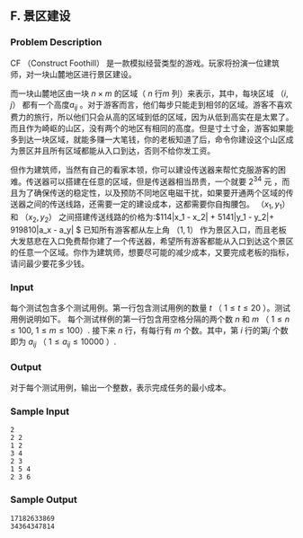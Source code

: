 ## F. 景区建设

### Problem Description

CF （Construct Foothill）
是一款模拟经营类型的游戏。玩家将扮演一位建筑师，对一块山麓地区进行景区建设。

而一块山麓地区由一块 $n \times m$ 的区域（ $n$ 行$m$ 列）来表示，其中，每块区域 （$i, j$）
都有一个高度$a_{ij}$ 。对于游客而言，他们每步只能走到相邻的区域。游客不喜欢费力的旅行，所以他们只会从高的区域到低的区域，因为从低到高实在是太累了。而且作为崎岖的山区，没有两个的地区有相同的高度。但是寸土寸金，游客如果能多到达一块区域，就能多赚一大笔钱，你的老板知道了后，命令你建设这个山区成为景区并且所有区域都能从入口到达，否则不给你发工资。

但作为建筑师，当然有自己的看家本领，你可以建设传送器来帮忙克服游客的困难。传送器可以搭建在任意的区域，但是传送器相当昂贵，一个就要 $2^{34}$ 元
，而且为了确保传送的稳定性，以及预防不同地区电磁干扰，如果要开通两个区域的传送器之间的传送线路，还需要一定的建设成本，这都需要你自掏腰包。
（$x_1, y_1$） 和
（$x_2, y_2$） 之间搭建传送线路的价格为:$114|x_1 - x_2| + 5141|y_1 - y_2|+ 919810|a_x - a_y| $ 
已知所有游客都从左上角 （$1, 1$）
作为景区入口，而且老板大发慈悲在入口免费帮你建了一个传送器，希望所有游客都能从入口到达这个景区的任意一个区域。你作为建筑师，想要尽可能的减少成本，又要完成老板的指标，请问最少要花多少钱。

### Input

每个测试包含多个测试用例。第一行包含测试用例的数量 $t$ （ $1 \le t \le 20$ ）。测试用例说明如下。
每个测试样例的第一行包含用空格分隔的两个数 $n$ 和 $m$ （ $1 \le n \le 100$, $1 \le m \le 100$）. 接下来 $n$ 行，有每行有 $m$ 个数。其中，第 $i$ 行的第$j$ 个数即为 $a_{ij}$ （ $1 \le a_{ij} \le 10000$ ）.

### Output

对于每个测试用例，输出一个整数，表示完成任务的最小成本。

### Sample Input

```plain
2
2 2
1 2
3 4
2 3
1 5 4
2 3 6
```

### Sample Output

```plain
17182633869
34364347814
```

